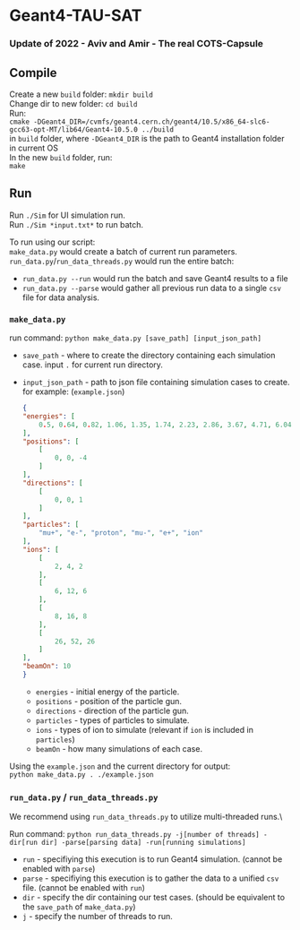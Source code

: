 # Geant4-TAU-SAT

### Update of 2022 - Aviv and Amir - The real COTS-Capsule

## Compile
Create a new `build` folder: `mkdir build`\
Change dir to new folder: `cd build`\
Run: \
`cmake -DGeant4_DIR=/cvmfs/geant4.cern.ch/geant4/10.5/x86_64-slc6-gcc63-opt-MT/lib64/Geant4-10.5.0 ../build`\
in `build` folder, where `-DGeant4_DIR` is the path to Geant4 installation folder in current OS\
In the new `build` folder, run: \
`make`
## Run
Run `./Sim` for UI simulation run.\
Run `./Sim *input.txt*` to run batch.

To run using our script:\
`make_data.py` would create a batch of current run parameters.\
`run_data.py`/`run_data_threads.py` would run the entire batch:
* `run_data.py --run` would run the batch and save Geant4 results to a file
* `run_data.py --parse` would gather all previous run data to a single `csv` file for data analysis.

### `make_data.py`
run command:
`python make_data.py [save_path] [input_json_path]`
* `save_path` - where to create the directory containing each simulation case. input `.` for current run directory.
* `input_json_path` - path to json file containing simulation cases to create. for example: (`example.json`)
    
    ``` json
    {
    "energies": [
        0.5, 0.64, 0.82, 1.06, 1.35, 1.74, 2.23, 2.86, 3.67, 4.71, 6.04, 7.74, 9.94, 12.75, 16.35, 20.98, 26.91, 34.52, 44.29, 56.82, 72.89, 93.51, 119.96, 153.89, 197.42, 253.27, 324.91, 416.82, 534.72, 685.98, 880.03, 1128.97, 1448.33, 1858.02, 2383.61, 3057.88, 3922.87, 5032.56, 6456.14, 8282.42, 10625.31, 13630.94, 17486.79, 22433.36, 28779.19, 36920.1, 47363.87, 60761.91, 77949.93, 100000.0
    ],
    "positions": [
        [
            0, 0, -4
        ]
    ],
    "directions": [
        [
            0, 0, 1
        ]
    ],
    "particles": [
        "mu+", "e-", "proton", "mu-", "e+", "ion"
    ],
    "ions": [
        [
            2, 4, 2
        ],
        [
            6, 12, 6
        ],
        [
            8, 16, 8
        ],
        [
            26, 52, 26
        ]
    ],
    "beamOn": 10
    }
    ```
    * `energies` - initial energy of the particle.
    * `positions` - position of the particle gun.
    * `directions` - direction of the particle gun.
    * `particles` - types of particles to simulate.
    * `ions` - types of ion to simulate (relevant if `ion` is included in `particles`)
    * `beamOn` - how many simulations of each case.
    
Using the `example.json` and the current directory for output:\
`python make_data.py . ./example.json`

### `run_data.py` / `run_data_threads.py`
We recommend using `run_data_threads.py` to utilize multi-threaded runs.\

Run command:
`python run_data_threads.py -j[number of threads] -dir[run dir] -parse[parsing data] -run[running simulations]`

* `run` - specifiying this execution is to run Geant4 simulation. (cannot be enabled with `parse`)
* `parse` - specifiying this execution is to gather the data to a unified `csv` file. (cannot be enabled with `run`)
* `dir` - specify the dir containing our test cases. (should be equivalent to the `save_path` of `make_data.py`)
* `j` - specify the number of threads to run.
